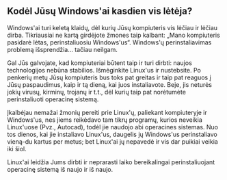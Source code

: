 <?php require("../../entete.php");?> <?php require("../../base.php");?> <?php require("../../fonctions.php");?>

<div id="corps">

<h2>Kodėl Jūsų Windows'ai kasdien vis lėtėja?</h2>

<p>Windows'ai turi keletą klaidų, dėl kurių Jūsų kompiuteris vis lėčiau ir lėčiau dirba. Tikriausiai ne kartą girdėjote žmones taip kalbant: „Mano kompiuteris pasidarė lėtas, perinstaliuosiu Windows'us“. Windows'ų perinstaliavimas problemą išsprendžia... tačiau neilgam.</p>

<p>Gal Jūs galvojate, kad kompiuteriai būtent taip ir turi dirbti: naujos technologijos nebūna stabilios. Išmėginkite Linux'us ir nustebsite. Po penkerių metų Jūsų kompiuteris bus toks pat greitas ir taip pat reaguos į Jūsų paspaudimus, kaip ir tą dieną, kai juos instaliavote. Beje, jis neturės jokių virusų, kirminų, trojanų ir t.t., dėl kurių taip pat norėtumėte perinstaliuoti operacinę sistemą.</p>

<p>Įkalbėjau nemažai žmonių pereiti prie Linux'ų, paliekant kompiuteryje ir Windows'us, nes jiems reikėdavo tam tikrų programų, kurios neveikia Linux'uose (Pvz., Autocad), todėl jie naudojo abi operacines sistemas. Nuo tos dienos, kai jie instaliavo Linux'us, daugelis jų Windows'us perinstaliavo vieną-du kartus per metus; bet Linux'ai jų nepavedė ir vis dar puikiai veikia iki šiol.</p>

<p>Linux'ai leidžia Jums dirbti ir neprarasti laiko bereikalingai perinstaliuojant operacinę sistemą iš naujo ir iš naujo.</p>

</div>



